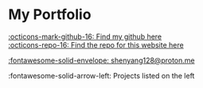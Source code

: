 # My Portfolio
[:octicons-mark-github-16: Find my github here](https://github.com/FireLemons)  
[:octicons-repo-16: Find the repo for this website here](https://github.com/FireLemons/portfolio)  

[:fontawesome-solid-envelope: shenyang128@proton.me](mailto:[shenyang128@proton.me])  

:fontawesome-solid-arrow-left: Projects listed on the left
